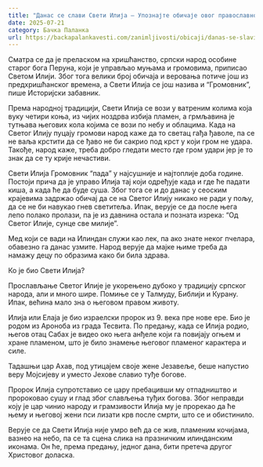 ```yaml
---
title: "Данас се слави Свети Илија – Упознајте обичаје овог православног празника"
date: 2025-07-21
category: Бачка Паланка
url: https://backapalankavesti.com/zanimljivosti/obicaji/danas-se-slavi-sveti-ilija-upoznajte-obicaje-ovog-pravoslavnog-praznika/
---
```


Сматра се да је преласком на хришћанство, српски народ особине старог бога Перуна, који је управљао муњама и громовима, приписао Светом Илији. Због тога велики број обичаја и веровања потиче још из предхришћанског времена, а Свети Илија се још назива и “Громовник”, пише Историјски забавник.

Према народној традицији, Свети Илија се вози у ватреним колима која вуку четири коња, из чијих ноздрва избија пламен, а грмљавина је тутњава његових кола којима се вози по небу и облацима. Када на Светог Илију пуцају громови народ каже да то светац гађа ђаволе, па се не ваља крстити да се ђаво не би сакрио под крст у који гром не удара. Такође, народ каже, треба добро гледати место где гром удари јер је то знак да се ту крије нечастиви.

Свети Илија Громовник “пада” у најсушније и најтоплије доба године. Постоји прича да је управо Илија тај који одређује када и где ће падати киша, а када ће да буде суша. Због тога се и до данас у сеоским крајевима задржао обичај да се на Светог Илију никако не ради у пољу, да се не би навукао гнев светитеља. Ипак, верује се да после њега лепо полако пролази, па је из давнина остала и позната изрека: “Од Светог Илије, сунце све милије”.

Мед који се вади на Илиндан служи као лек, па ако знате неког пчелара, обавезно га данас узмите. Народ верује да мајке њиме треба да намажу децу по образима како би била здрава.

Ко је био Свети Илија?

Прослављање Светог Илије је укорењено дубоко у традицију српског народа, али и много шире. Помиње се у Талмуду, Библији и Курану. Ипак, већина мало зна о његовом правом животу.

Илија или Елаја је био израелски пророк из 9. века пре нове ере. Био је родом из Ароноба из града Тесвита. По предању, када се Илија родио, његов отац Сабах је видео око њега анђеле који га повијају огњем и хране пламеном, што је било знамење његовог пламеног карактера и силе.

Тадашњи цар Ахав, под утицајем своје жене Језавеље, беше напустио веру Мојсијеву и уместо Јехове славио туђе богове.

Пророк Илија супротставио се цару пребацивши му отпадништво и пророковао сушу и глад због слављења туђих богова. Због неправди коју је цар чинио народу и грамзивости Илија му је прорекао да ће њему и његовој жени пси лизати крв после смрти, што се и обистинило.

Верује се да Свети Илија није умро већ да се жив, пламеним кочијама, вазнео на небо, па се та сцена слика на празничким илинданским иконама. Он ће, према предању, једног дана, бити претеча другог Христовог доласка.
